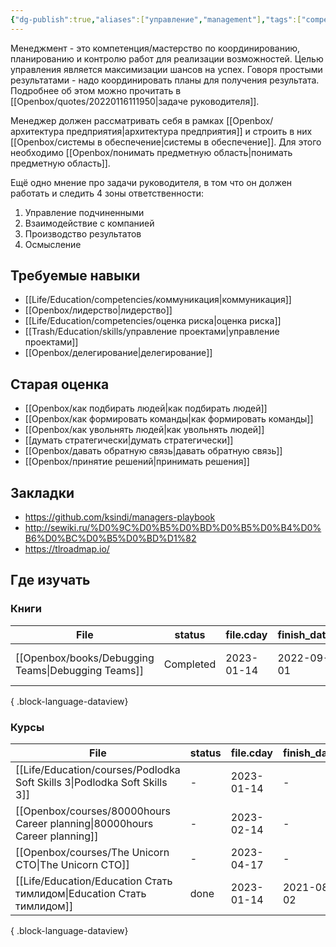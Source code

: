 ```yaml
---
{"dg-publish":true,"aliases":["управление","management"],"tags":["competencies","disciplines","skills"],"date":"2022-06-06T09:04:28+03:00","modified_at":"2023-07-14T16:57:24+03:00","dg-path":"/competencies/менеджмент.md","permalink":"/competencies/menedzhment/","dgPassFrontmatter":true}
---
```





Менеджмент - это компетенция/мастерство по координированию, планированию и контролю работ для реализации возможностей. Целью управления является максимизации шансов на успех. Говоря простыми результатами - надо координировать планы для получения результата. Подробнее об этом можно прочитать в [[Openbox/quotes/20220116111950\|задаче руководителя]].

Менеджер должен рассматривать себя в рамках [[Openbox/архитектура предприятия\|архитектура предприятия]] и строить в них [[Openbox/системы в обеспечение\|системы в обеспечение]]. Для этого необходимо [[Openbox/понимать предметную область\|понимать предметную область]].

Ещё одно мнение про задачи руководителя, в том что он должен работать и следить 4 зоны ответственности:
1. Управление подчиненными
2. Взаимодействие с компанией
3. Производство результатов
4. Осмысление

## Требуемые навыки

- [[Life/Education/competencies/коммуникация\|коммуникация]]
- [[Openbox/лидерство\|лидерство]]
- [[Life/Education/competencies/оценка риска\|оценка риска]]
- [[Trash/Education/skills/управление проектами\|управление проектами]]
- [[Openbox/делегирование\|делегирование]]

## Старая оценка

- [[Openbox/как подбирать людей\|как подбирать людей]]
- [[Openbox/как формировать команды\|как формировать команды]]
- [[Openbox/как увольнять людей\|как увольнять людей]]
- [[думать стратегически\|думать стратегически]]
- [[Openbox/давать обратную связь\|давать обратную связь]]
- [[Openbox/принятие решений\|принимать решения]]

## Закладки

- https://github.com/ksindi/managers-playbook
- http://sewiki.ru/%D0%9C%D0%B5%D0%BD%D0%B5%D0%B4%D0%B6%D0%BC%D0%B5%D0%BD%D1%82
- https://tlroadmap.io/

## Где изучать

### Книги

| File                                                  | status    | file.cday  | finish_date | книгодни                 |
| ----------------------------------------------------- | --------- | ---------- | ----------- | ------------------------ |
| [[Openbox/books/Debugging Teams\|Debugging Teams]] | Completed | 2023-01-14 | 2022-09-01  | 3 months, 2 weeks, 1 day |

{ .block-language-dataview}

### Курсы

| File                                                                          | status | file.cday  | finish_date |
| ----------------------------------------------------------------------------- | ------ | ---------- | ----------- |
| [[Life/Education/courses/Podlodka Soft Skills 3\|Podlodka Soft Skills 3]]  | \-     | 2023-01-14 | \-          |
| [[Openbox/courses/80000hours Career planning\|80000hours Career planning]] | \-     | 2023-02-14 | \-          |
| [[Openbox/courses/The Unicorn CTO\|The Unicorn CTO]]                       | \-     | 2023-04-17 | \-          |
| [[Life/Education/Education Стать тимлидом\|Education Стать тимлидом]]      | done   | 2023-01-14 | 2021-08-02  |

{ .block-language-dataview}
